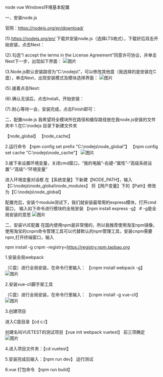 node  vue  Windows环境基本配置 

一、安装node.js

官网：https://nodejs.org/en/download/

(1).https://nodejs.org/en/  下载并安装node.js（选择LTS格式），下载好后双击开始安装，点击Next：

(2).勾选“I accept the terms in the License Agreement”同意许可协议，并单击Next下一步，出现如下界面：
![图片](https://user-images.githubusercontent.com/89723655/138819850-9da42ab5-41cc-4d5b-86c2-2889058a2335.png)


(3.Node.js默认安装路径为“C:\nodejs\”，可以修改其他盘（我选择的是安装在C盘），单击Next，出现安装模式及模块选择界面：
![图片](https://user-images.githubusercontent.com/89723655/138818965-00e6b761-4cff-4448-b970-9059c7e20191.png)

(5).接着点击Next:

(6).确认无误后，点击Install，开始安装：

(7).耐心等待一会，安装完成，点击Finish即可：


二、配置node.js
我希望将全模块所在路径和缓存路径放在我node.js安装的文件夹中
1.在C:\nodejs 目录下新建文件夹  

【node_global】 
【node_cache】

2.运行命令 
【npm config set prefix "C:\nodejs\node_global"】
【npm config set cache "C:\nodejs\node_cache"】
![图片](https://user-images.githubusercontent.com/89723655/138819337-e7a12f06-4766-4743-850b-f28b652e571a.png)

3.接下来设置环境变量，关闭cmd窗口，“我的电脑”-右键-“属性”-“高级系统设置”-“高级”-“环境变量”

进入环境变量对话框
在【系统变量】下新建【NODE_PATH】，输入【C:\nodejs\node_global\node_modules】
将【用户变量】下的【Path】修改为【C:\nodejs\node_global】

配置完后，安装个module测试下，我们就安装最常用的express模块，打开cmd窗口，
输入如下命令进行模块的全局安装
【npm install express -g】     # -g是全局安装的意思
![图片](https://user-images.githubusercontent.com/89723655/138819178-0f32913c-b1c2-46c8-b8a4-e4c2a8f443bc.png)



二、安装VUE配置
在国内使用npm是非常慢的，所以我推荐使用淘宝npm镜像，使用淘宝的cnpm命令管理工具可以代替默认的npm管理工具，安装cnpm需要npm,打开终端窗口，输入

npm install -g cnpm -registry=https://registry.npm.taobao.org

1.安装全局webpack

（C盘）进行全局安装，在命令行里输入： 
【cnpm install webpack -g】    
![图片](https://user-images.githubusercontent.com/89723655/138819261-8df5bfa6-389f-401a-9942-f02f9b4581d2.png)

2.安装vue-cli脚手架工具

（C盘）进行全局安装，在命令行里输入：
【cnpm install -g vue-cli】  
![图片](https://user-images.githubusercontent.com/89723655/138818690-b576ecb5-850f-45a9-8f8c-1bf8ba647093.png)

3.创建项目

进入C盘目录【cd c:/】

创建名叫VUETEST的测试项目【vue init webpack vuetest】
前三项确定 
![图片](https://user-images.githubusercontent.com/89723655/138823444-1c891840-071c-4e92-bb81-68d277d380e3.png)

4.进入项目文件夹：【cd vuetest】


5.安装完成后输入：【npm run dev】  运行测试

6.vue 打包命令 【npm run build】



